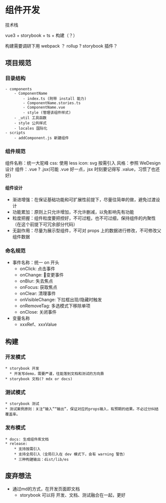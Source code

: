 # 组件开发

技术栈

vue3 + storybook + ts + 构建（？）

构建需要调研下用 webpack ？ rollup ? storybook 插件？

## 项目规范

### 目录结构

```
- components
    - ComponentName
        - index.ts (附带 install 能力)
        - ComponentName.stories.ts
        - ComponentName.vue
        - style (管理该组件样式)
    - _util 工具函数
    - style 公共样式
    - locales 国际化
- scripts
    - addComponent.js 新建组件
```

### 组件规范

组件名称：统一大驼峰
css: 使用 less
icon: svg 按需引入
风格：参照 WeDesign 设计
组件：.vue ? .jsx(可能 .vue 好一点，jsx 时刻要记得写 .value，习惯了也还好)

#### 组件设计

* 渐进增强：在保证基础功能和可扩展性前提下，尽量往简单的做，避免过渡设计
* 功能累加：原则上只允许增加，不允许删减，以免影响先有功能
* 粒度把握：组件粒度要把控好，不可过粗，也不可过细，保持组件的内聚性（在这个前提下可冗余部分代码）
* 无副作用：尽量为展示型组件，不可对 props 上的数据进行修改，不可修改父组件数据

### 命名规范

* 事件名称：统一 on 开头
  * onClick: 点击事件
  * onChange: 变更事件
  * onBlur: 失去焦点
  * onFocus: 获取焦点
  * onClear: 清理事件
  * onVisibleChange: 下拉框出现/隐藏时触发
  * onRemoveTag: 多选模式下移除单项
  * onClose: 关闭事件
* 变量名称
  * xxxRef、xxxValue

## 构建

### 开发模式

    * storybook 开发
      * 开发写demo，需要严谨，往能落到文档和测试的方向靠
    * storybook 文档(? mdx or docs)

### 测试模式

    * storybook 测试
    * 测试案例原则：关注“输入”“输出”，保证对应的props输入，有预期的结果。不必过分纠结覆盖率。

### 发布模式

    * docs: 生成组件库文档
    * release:
        * 支持按需引入
        * 支持全局引入（全局引入在 dev 模式下，会有 warning 警告）
        * 三种构建输出：dist/lib/es

## 废弃想法

* 通过md的方式，在开发页面即文档
  * storybook 可以将 开发、文档、测试融合在一起，更好